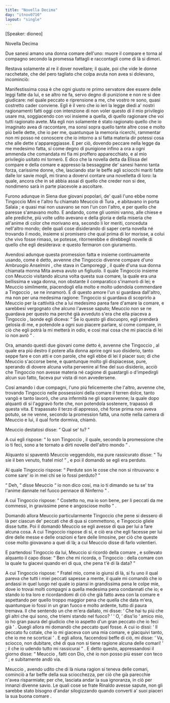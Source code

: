 ```yaml
---
title: "Novella Decima"
day: "itnov0710"
layout: "single"
---
```

<html>
 <head>
 </head>
 <body>
  <div id="nov0710" type="novella" who="dioneo">
   <p>
    [Speaker: dioneo]
   </p>
   <head>
    Novella Decima
   </head>
   <argument>
    <p>
     <milestone id="p07100001"/>
     Due sanesi amano una donna comare dell'uno: muore il compare e torna al compagno secondo la promessa fattagli e raccontagli come di l&agrave; si dimori.
    </p>
   </argument>
   <div3 type="commentary" who="author">
    <p>
     <milestone id="p07100002"/>
     Restava solamente al
     <name persref="dioneo" type="person">
      re
     </name>
     il dover novellare; il quale, poi che vide le donne racchetate, che del pero tagliato che colpa avuta non avea si dolevano, incominci&ograve;:
    </p>
   </div3>
   <div3 type="commentary" who="dioneo">
    <p>
     <milestone id="p07100003"/>
     Manifestissima cosa &egrave; che ogni giusto re primo servatore dee essere delle leggi fatte da lui, e se altro ne fa, servo degno di punizione e non re si dee giudicare: nel quale peccato e riprensione a me, che vostro re sono, quasi costretto cader conviene.
     <milestone id="p07100004"/>
     Egli &egrave; il vero che io ieri la legge diedi a' nostri ragionamenti fatti oggi con intenzione di non voler questo d&iacute; il mio privilegio usare ma, soggiacendo con voi insieme a quella, di quello ragionare che voi tutti ragionato avete.
     <milestone id="p07100005"/>
     Ma egli non solamente &egrave; stato ragionato quello che io imaginato avea di raccontare, ma sonsi sopra quello tante altre cose e molto pi&uacute; belle dette, che io per me, quantunque la memoria ricerchi, rammentar non mi posso n&eacute; conoscere che io intorno a s&iacute; fatta materia dir potessi cosa che alle dette s'appareggiasse.
     <milestone id="p07100006"/>
     E per ci&ograve;, dovendo peccare nella legge da me medesimo fatta, s&iacute; come degno di punigione infino a ora a ogni ammenda che comandata mi fia mi proffero apparecchiato, e al mio privilegio usitato mi torner&ograve;.
     <milestone id="p07100007"/>
     E dico che la novella detta da
     <name persref="elissa" type="person">
      Elissa
     </name>
     del compare e della comare e appresso la bessaggine de' sanesi hanno tanta forza, carissime donne, che, lasciando star le beffe agli sciocchi mariti fatte dalle lor savie mogli, mi tirano a dovervi contare una novelletta di loro: la quale, ancora che in s&eacute; abbia assai di quello che creder non si dee, nondimeno sar&agrave; in parte piacevole a ascoltare.
    </p>
   </div3>
   <p>
    <milestone id="p07100008"/>
    Furono adunque in
    <name placeref="siena" type="place">
     Siena
    </name>
    due giovani popolari, de' quali l'uno ebbe nome
    <name persref="tingocciomini" type="person">
     Tingoccio Mini
    </name>
    e l'altro fu chiamato
    <name persref="meucciotura" type="person">
     Meuccio di Tura
    </name>
    , e abitavano in
    <name placeref="portasalaia" type="place">
     porta Salaia
    </name>
    ; e quasi mai non usavano se non l'un con l'altro, e per quello che paresse s'amavano molto.
    <milestone id="p07100009"/>
    E andando, come gli uomini vanno, alle chiese e alle prediche, pi&uacute; volte udito avevano e della gloria e della miseria che all'anime di color che morivano era, secondo li lor meriti, conceduta nell'altro mondo; delle quali cose disiderando di saper certa novella n&eacute; trovando il modo, insieme si promisero che qual prima di lor morisse, a colui che vivo fosse rimaso, se potesse, ritornerebbe e direbbegli novelle di quello che egli desiderava: e questo fermaron con giuramento.
   </p>
   <p>
    <milestone id="p07100010"/>
    Avendosi adunque questa promession fatta e insieme continuamente usando, come &egrave; detto, avvenne che
    <name persref="tingocciomini" type="person">
     Tingoccio
    </name>
    divenne compare d'uno
    <name persref="ambruogioanselmini" type="person">
     Ambruogio Anselmini
    </name>
    , che stava in
    <name placeref="camporeggi" type="place">
     Camporeggi
    </name>
    , il quale d'una sua donna chiamata
    <name persref="mitaanselmini" type="person">
     monna Mita
    </name>
    aveva avuto un figliuolo.
    <milestone id="p07100011"/>
    Il quale
    <name persref="tingocciomini" type="person">
     Tingoccio
    </name>
    insieme con
    <name persref="meucciotura" type="person">
     Meuccio
    </name>
    visitando alcuna volta questa sua comare, la quale era una bellissima e vaga donna, non obstante il comparatico s'inamor&ograve; di lei; e
    <name persref="meucciotura" type="person">
     Meuccio
    </name>
    similmente, piacendogli ella molto e molto udendola commendare a
    <name persref="tingocciomini" type="person">
     Tingoccio
    </name>
    , se ne innamor&ograve;.
    <milestone id="p07100012"/>
    E di questo amore l'un si guardava dall'altro, ma non per una medesima ragione:
    <name persref="tingocciomini" type="person">
     Tingoccio
    </name>
    si guardava di scoprirlo a
    <name persref="meucciotura" type="person">
     Meuccio
    </name>
    per la cattivit&agrave; che a lui medesimo parea fare d'amare la comare, e sarebbesi vergognato che alcuno l'avesse saputo;
    <name persref="meucciotura" type="person">
     Meuccio
    </name>
    non se ne guardava per questo ma perch&eacute; gi&agrave; avveduto s'era che ella piaceva a
    <name persref="tingocciomini" type="person">
     Tingoccio
    </name>
    , laonde egli diceva:
    <milestone id="p07100013"/>
    <q direct="unspecified" who="meucciotura">
     Se io questo gli discuopro, egli prender&agrave; gelosia di me, e potendole a ogni suo piacere parlare, s&iacute; come compare, in ci&ograve; che egli potr&agrave; la mi metter&agrave; in odio, e cos&iacute; mai cosa che mi piaccia di lei io non avr&ograve;
    </q>
    .
   </p>
   <p>
    <milestone id="p07100014"/>
    Ora, amando questi due giovani come detto &egrave;, avvenne che
    <name persref="tingocciomini" type="person">
     Tingoccio
    </name>
    , al quale era pi&uacute; destro il potere alla
    <name persref="mitaanselmini" type="person">
     donna
    </name>
    aprire ogni suo disiderio, tanto seppe fare e con atti e con parole, che egli ebbe di lei il piacer suo; di che
    <name persref="meucciotura" type="person">
     Meuccio
    </name>
    s'accorse bene, e quantunque molto gli dispiacesse, pure, sperando di dovere alcuna volta pervenire al fine del suo disiderio, acci&ograve; che
    <name persref="tingocciomini" type="person">
     Tingoccio
    </name>
    non avesse materia n&eacute; cagione di guastargli o d'impedirgli alcun suo fatto, faceva pur vista di non avvedersene.
   </p>
   <p>
    <milestone id="p07100015"/>
    Cos&iacute; amando i due compagni, l'uno pi&uacute; felicemente che l'altro, avvenne che, trovando
    <name persref="tingocciomini" type="person">
     Tingoccio
    </name>
    nelle possessioni della
    <name persref="mitaanselmini" type="person">
     comare
    </name>
    il terren dolce, tanto vang&ograve; e tanto lavor&ograve;, che una infermit&agrave; ne gli sopravvenne; la quale dopo alquanti d&iacute; s&iacute; l'aggrav&ograve; forte che, non potendola sostenere, trapass&ograve; di questa vita.
    <milestone id="p07100016"/>
    E trapassato il terzo d&iacute; appresso, ch&eacute; forse prima non aveva potuto, se ne venne, secondo la promession fatta, una notte nella camera di
    <name persref="meucciotura" type="person">
     Meuccio
    </name>
    e lui, il qual forte dormiva, chiam&ograve;.
   </p>
   <p>
    <milestone id="p07100017"/>
    <name persref="meucciotura" type="person">
     Meuccio
    </name>
    destatosi disse:
    <q direct="unspecified" who="meucciotura">
     Qual se' tu?
    </q>
   </p>
   <p>
    <milestone id="p07100018"/>
    A cui egli rispose:
    <q direct="unspecified" who="tingocciomini">
     Io son
     <name persref="tingocciomini" type="person">
      Tingoccio
     </name>
     , il quale, secondo la promessione che io ti feci, sono a te tornato a dirti novelle dell'altro mondo
    </q>
    .
   </p>
   <p>
    <milestone id="p07100019"/>
    Alquanto si spavent&ograve;
    <name persref="meucciotura" type="person">
     Meuccio
    </name>
    veggendolo, ma pure rassicurato disse:
    <q direct="unspecified" who="meucciotura">
     Tu sie il ben venuto,
     <name persref="tingocciomini" type="person">
      fratel
     </name>
     mio!
    </q>
    , e poi il domand&ograve; se egli era perduto.
   </p>
   <p>
    <milestone id="p07100020"/>
    Al quale
    <name persref="tingocciomini" type="person">
     Tingoccio
    </name>
    rispose:
    <q direct="unspecified" who="tingocciomini">
     Perdute son le cose che non si ritruovano: e come sare' io in mei chi se io fossi perduto?
    </q>
   </p>
   <p>
    <milestone id="p07100021"/>
    <q direct="unspecified" who="meucciotura">
     Deh,
    </q>
    disse
    <name persref="meucciotura" type="person">
     Meuccio
    </name>
    <q direct="unspecified">
     io non dico cos&iacute;, ma io ti dimando se tu se' tra l'anime dannate nel fuoco pennace di
     <name placeref="inferno" type="place">
      Ninferno
     </name>
    </q>
    .
   </p>
   <p>
    <milestone id="p07100022"/>
    A cui
    <name persref="tingocciomini" type="person">
     Tingoccio
    </name>
    rispose:
    <q direct="unspecified" who="tingocciomini">
     Costetto no, ma io son bene, per li peccati da me commessi, in gravissime pene e angosciose molto
    </q>
    .
   </p>
   <p>
    <milestone id="p07100023"/>
    Domand&ograve; allora
    <name persref="meucciotura" type="person">
     Meuccio
    </name>
    particularmente
    <name persref="tingocciomini" type="person">
     Tingoccio
    </name>
    che pene si dessero di l&agrave; per ciascun de' peccati che di qua si commettono, e
    <name persref="tingocciomini" type="person">
     Tingoccio
    </name>
    gliele disse tutte. Poi il domand&ograve;
    <name persref="meucciotura" type="person">
     Meuccio
    </name>
    se egli avesse di qua per lui a fare alcuna cosa. A cui
    <name persref="tingocciomini" type="person">
     Tingoccio
    </name>
    rispose di s&iacute;, e ci&ograve; era che egli facesse per lui dire delle messe e delle orazioni e fare delle limosine, per ci&ograve; che queste cose molto giovavano a quei di l&agrave;; a cui
    <name persref="meucciotura" type="person">
     Meuccio
    </name>
    disse di farlo volentieri.
   </p>
   <p>
    <milestone id="p07100024"/>
    E partendosi
    <name persref="tingocciomini" type="person">
     Tingoccio
    </name>
    da lui,
    <name persref="meucciotura" type="person">
     Meuccio
    </name>
    si ricord&ograve; della
    <name persref="mitaanselmini" type="person">
     comare
    </name>
    , e sollevato alquanto il capo disse:
    <q direct="unspecified" who="meucciotura">
     Ben che mi ricorda, o
     <name persref="tingocciomini" type="person">
      Tingoccio
     </name>
     : della comare con la quale tu giacevi quando eri di qua, che pena t'&egrave; di l&agrave; data?
    </q>
   </p>
   <p>
    <milestone id="p07100025"/>
    A cui
    <name persref="tingocciomini" type="person">
     Tingoccio
    </name>
    rispose:
    <q direct="unspecified" who="tingocciomini">
     <name persref="meucciotura" type="person">
      Fratel
     </name>
     mio, come io giunsi di l&agrave;, s&iacute; fu uno il qual pareva che tutti i miei peccati sapesse a mente, il quale mi comand&ograve; che io andassi in quel luogo nel quale io piansi in grandissima pena le colpe mie, dove io trovai molti compagni a quella medesima pena condannati che io; e stando io tra loro e ricordandomi di ci&ograve; che gi&agrave; fatto avea con
     <name persref="mitaanselmini" type="person">
      la comare
     </name>
     e aspettando per quello troppo maggior pena che quella che data m'era, quantunque io fossi in un gran fuoco e molto ardente, tutto di paura tremava.
     <milestone id="p07100026"/>
     Il che sentendo un che m'era dallato, mi disse:
     <q direct="unspecified" who="uomo-0710">
      Che hai tu pi&uacute; che gli altri che qui sono, che triemi stando nel fuoco?
     </q>
     <q direct="unspecified" who="tingocciomini">
      O,
     </q>
     diss'io
     <q direct="unspecified">
      amico mio, io ho gran paura del giudicio che io aspetto d'un gran peccato che io feci gi&agrave;
     </q>
     .
     <milestone id="p07100027"/>
     Quegli allora mi domand&ograve; che peccato quel fosse. A cui io dissi:
     <q direct="unspecified" who="tingocciomini">
      Il peccato fu cotale, che io mi giaceva con una mia comare, e giacquivi tanto, che io me ne scorticai
     </q>
     .
     <milestone id="p07100028"/>
     E egli allora, faccendosi beffe di ci&ograve;, mi disse:
     <q direct="unspecified" who="uomo-0710">
      Va, sciocco, non dubitare, ch&eacute; di qua non si tiene ragione alcuna delle comari!
     </q>
     ; il che io udendo tutto mi rassicurai
    </q>
    .
    <milestone id="p07100029"/>
    E detto questo, appressandosi il giorno disse:
    <q direct="unspecified" who="tingocciomini">
     <name persref="meucciotura" type="person">
      Meuccio
     </name>
     , fatti con Dio, ch&eacute; io non posso pi&uacute; esser con teco
    </q>
    ; e subitamente and&ograve; via.
   </p>
   <p>
    <milestone id="p07100030"/>
    <name persref="meucciotura" type="person">
     Meuccio
    </name>
    , avendo udito che di l&agrave; niuna ragion si teneva delle comari, cominci&ograve; a far beffe della sua sciocchezza, per ci&ograve; che gi&agrave; parecchie n'avea risparmiate; per che, lasciata andar la sua ignoranza, in ci&ograve; per innanzi divenne savio. Le quali cose se
    <name persref="fraterinaldo" type="person">
     frate Rinaldo
    </name>
    avesse sapute, non gli sarebbe stato bisogno d'andar silogizzando quando convert&iacute; a' suoi piaceri la sua buona
    <name persref="agnesa" type="person">
     comare
    </name>
    .
   </p>
  </div>
 </body>
</html>